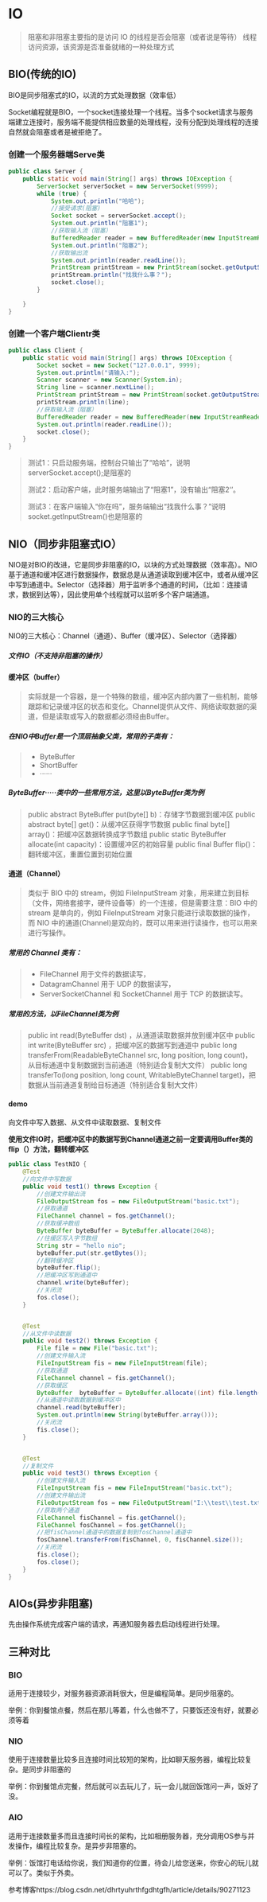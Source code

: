 # IO

> 阻塞和非阻塞主要指的是访问 IO 的线程是否会阻塞（或者说是等待）
> 线程访问资源，该资源是否准备就绪的一种处理方式

## BIO(传统的IO)

BIO是同步阻塞式的IO，以流的方式处理数据（效率低）

Socket编程就是BIO，一个socket连接处理一个线程。当多个socket请求与服务端建立连接时，服务端不能提供相应数量的处理线程，没有分配到处理线程的连接自然就会阻塞或者是被拒绝了。

### 创建一个服务器端Serve类

```java
public class Server {
    public static void main(String[] args) throws IOException {
        ServerSocket serverSocket = new ServerSocket(9999);
        while (true) {
            System.out.println("哈哈");
            //接受请求(阻塞)
            Socket socket = serverSocket.accept();
            System.out.println("阻塞1");
            //获取输入流（阻塞）
            BufferedReader reader = new BufferedReader(new InputStreamReader(socket.getInputStream()));
            System.out.println("阻塞2");
            //获取输出流
            System.out.println(reader.readLine());
            PrintStream printStream = new PrintStream(socket.getOutputStream());
            printStream.println("找我什么事？");
            socket.close();
        }

    }
}
```

### 创建一个客户端Clientr类

```java
public class Client {
    public static void main(String[] args) throws IOException {
        Socket socket = new Socket("127.0.0.1", 9999);
        System.out.println("请输入:");
        Scanner scanner = new Scanner(System.in);
        String line = scanner.nextLine();
        PrintStream printStream = new PrintStream(socket.getOutputStream());
        printStream.println(line);
        //获取输入流（阻塞）
        BufferedReader reader = new BufferedReader(new InputStreamReader(socket.getInputStream()));
        System.out.println(reader.readLine());
        socket.close();
    }
}

```

> 测试1：只启动服务端，控制台只输出了“哈哈”，说明serverSocket.accept();是阻塞的
>
> 测试2：启动客户端，此时服务端输出了“阻塞1”，没有输出“阻塞2‘’。
>
> 测试3：在客户端输入“你在吗”，服务端输出“找我什么事？”说明socket.getInputStream()也是阻塞的

## NIO（同步非阻塞式IO）

NIO是对BIO的改进，它是同步非阻塞的IO，以块的方式处理数据（效率高）。NIO基于通道和缓冲区进行数据操作，数据总是从通道读取到缓冲区中，或者从缓冲区中写到通道中。Selector（选择器）用于监听多个通道的时间，（比如：连接请求，数据到达等），因此使用单个线程就可以监听多个客户端通道。


### NIO的三大核心

NIO的三大核心：Channel（通道）、Buffer（缓冲区）、Selector（选择器）

##### 文件IO（不支持非阻塞的操作）

#### 缓冲区（buffer）

> 实际就是一个容器，是一个特殊的数组，缓冲区内部内置了一些机制，能够跟踪和记录缓冲区的状态和变化。Channel提供从文件、网络读取数据的渠道，但是读取或写入的数据都必须经由Buffer。

##### 在NIO中Buffer是一个顶层抽象父类，常用的子类有：

> - ByteBuffer
> - ShortBuffer
> - ······

##### ByteBuffer·····类中的一些常用方法，这里以ByteBuffer类为例

> public abstract ByteBuffer put(byte[] b)：存储字节数据到缓冲区
> public abstract byte[] get()：从缓冲区获得字节数据
> public final byte[] array()：把缓冲区数据转换成字节数组
> public static ByteBuffer allocate(int capacity)：设置缓冲区的初始容量
> public final Buffer flip()： 翻转缓冲区，重置位置到初始位置
>

#### 通道（Channel）

> 类似于 BIO 中的 stream，例如 FileInputStream 对象，用来建立到目标（文件，网络套接字，硬件设备等）的一个连接，但是需要注意：BIO 中的 stream 是单向的，例如 FileInputStream 对象只能进行读取数据的操作，而 NIO 中的通道(Channel)是双向的，既可以用来进行读操作，也可以用来进行写操作。

##### 常用的 Channel 类有：

> - FileChannel 用于文件的数据读写，
> - DatagramChannel 用于 UDP 的数据读写，
> - ServerSocketChannel 和 SocketChannel 用于 TCP 的数据读写。

##### 常用的方法，以FileChannel类为例

> public int read(ByteBuffer dst) ，从通道读取数据并放到缓冲区中
> public int write(ByteBuffer src) ，把缓冲区的数据写到通道中
> public long transferFrom(ReadableByteChannel src, long position, long count)，从目标通道中复制数据到当前通道（特别适合复制大文件）
> public long transferTo(long position, long count, WritableByteChannel target)，把数据从当前通道复制给目标通道（特别适合复制大文件）

#### demo

向文件中写入数据、从文件中读取数据、复制文件

**使用文件IO时，把缓冲区中的数据写到Channel通道之前一定要调用Buffer类的flip（）方法，翻转缓冲区**

```java
public class TestNIO {
    @Test
    //向文件中写数据
    public void test1() throws Exception {
        //创建文件输出流
        FileOutputStream fos = new FileOutputStream("basic.txt");
        //获取通道
        FileChannel channel = fos.getChannel();
        //获取缓冲数组
        ByteBuffer byteBuffer = ByteBuffer.allocate(2048);
        //往缓区写入字节数组
        String str = "hello nio";
        byteBuffer.put(str.getBytes());
        //翻转缓冲区
        byteBuffer.flip();
        //把缓冲区写到通道中
        channel.write(byteBuffer);
        //关闭流
        fos.close();
    }


    @Test
    //从文件中读数据
    public void test2() throws Exception {
        File file = new File("basic.txt");
        //创建文件输入流
        FileInputStream fis = new FileInputStream(file);
        //获取通道
        FileChannel channel = fis.getChannel();
        //获取缓区
        ByteBuffer  byteBuffer = ByteBuffer.allocate((int) file.length());
        //从通道中读取数据到缓冲区中
        channel.read(byteBuffer);
        System.out.println(new String(byteBuffer.array()));
        //关闭流
        fis.close();
    }


    @Test
    //复制文件
    public void test3() throws Exception {
        //创建文件输入流
        FileInputStream fis = new FileInputStream("basic.txt");
        //创建文件输出流
        FileOutputStream fos = new FileOutputStream("I:\\test\\test.txt");
        //获取两个通道
        FileChannel fisChannel = fis.getChannel();
        FileChannel fosChannel = fos.getChannel();
        //把fisChannel通道中的数据复制到fosChannel通道中
        fosChannel.transferFrom(fisChannel, 0, fisChannel.size());
        //关闭流
        fis.close();
        fos.close();
    }
}
```

## AIOs(异步非阻塞)

先由操作系统完成客户端的请求，再通知服务器去启动线程进行处理。



## 三种对比

### BIO

适用于连接较少，对服务器资源消耗很大，但是编程简单。是同步阻塞的。

举例：你到餐馆点餐，然后在那儿等着，什么也做不了，只要饭还没有好，就要必须等着

### NIO

使用于连接数量比较多且连接时间比较短的架构，比如聊天服务器，编程比较复杂。是同步非阻塞的

举例：你到餐馆点完餐，然后就可以去玩儿了，玩一会儿就回饭馆问一声，饭好了没。

### AIO

适用于连接数量多而且连接时间长的架构，比如相册服务器，充分调用OS参与并发操作，编程比较复杂。是异步非阻塞的。

举例：饭馆打电话给你说，我们知道你的位置，待会儿给您送来，你安心的玩儿就可以了。类似于外卖。






参考博客https://blog.csdn.net/dhrtyuhrthfgdhtgfh/article/details/90271123